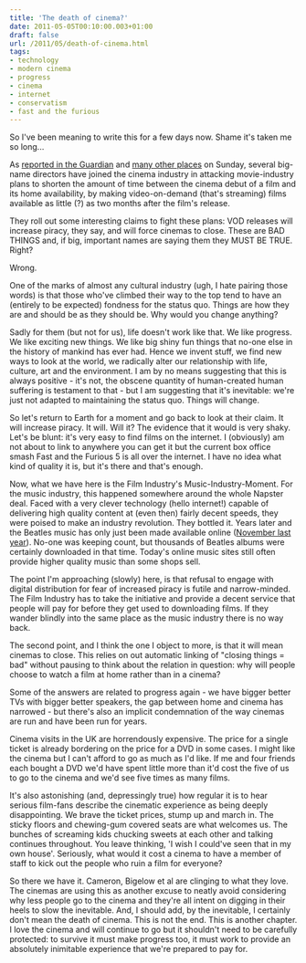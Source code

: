 ```yaml
---
title: 'The death of cinema?'
date: 2011-05-05T00:10:00.003+01:00
draft: false
url: /2011/05/death-of-cinema.html
tags: 
- technology
- modern cinema
- progress
- cinema
- internet
- conservatism
- fast and the furious
---
```


So I've been meaning to write this for a few days now. Shame it's taken me so long...  
  
As [reported in the Guardian](http://www.guardian.co.uk/film/2011/may/01/top-hollywood-directors-protest-downloads) and [many other places](http://www.google.co.uk/search?q=hollywood+directors+cinema+downloads&hl=en&safe=off&rlz=1B3GGGL_en-GB___ES345&prmd=ivnsu&sa=X&ei=6N3BTdnQLoScOr2h7J0I&ved=0CBcQpwUoCg&source=lnt&tbs=cdr%3A1%2Ccd_min%3A31%2F04%2F2011%2Ccd_max%3A02%2F05%2F2011&tbm=nws) on Sunday, several big-name directors have joined the cinema industry in attacking movie-industry plans to shorten the amount of time between the cinema debut of a film and its home availability, by making video-on-demand (that's streaming) films available as little (?) as two months after the film's release.  
  
They roll out some interesting claims to fight these plans: VOD releases will increase piracy, they say, and will force cinemas to close. These are BAD THINGS and, if big, important names are saying them they MUST BE TRUE. Right?  
  
Wrong.  
  
One of the marks of almost any cultural industry (ugh, I hate pairing those words) is that those who've climbed their way to the top tend to have an (entirely to be expected) fondness for the status quo. Things are how they are and should be as they should be. Why would you change anything?  
  
Sadly for them (but not for us), life doesn't work like that. We like progress. We like exciting new things. We like big shiny fun things that no-one else in the history of mankind has ever had. Hence we invent stuff, we find new ways to look at the world, we radically alter our relationship with life, culture, art and the environment. I am by no means suggesting that this is always positive - it's not, the obscene quantity of human-created human suffering is testament to that - but I am suggesting that it's inevitable: we're just not adapted to maintaining the status quo. Things will change.  
  
So let's return to Earth for a moment and go back to look at their claim. It will increase piracy. It will. Will it? The evidence that it would is very shaky. Let's be blunt: it's very easy to find films on the internet. I (obviously) am not about to link to anywhere you can get it but the current box office smash Fast and the Furious 5 is all over the internet. I have no idea what kind of quality it is, but it's there and that's enough.  
  
Now, what we have here is the Film Industry's Music-Industry-Moment. For the music industry, this happened somewhere around the whole Napster deal. Faced with a very clever technology (hello internet!) capable of delivering high quality content at (even then) fairly decent speeds, they were poised to make an industry revolution. They bottled it. Years later and the Beatles music has only just been made available online ([November last year](http://www.nme.com/news/the-beatles/53858)). No-one was keeping count, but thousands of Beatles albums were certainly downloaded in that time. Today's online music sites still often provide higher quality music than some shops sell.  
  
The point I'm approaching (slowly) here, is that refusal to engage with digital distribution for fear of increased piracy is futile and narrow-minded. The Film Industry has to take the initiative and provide a decent service that people will pay for before they get used to downloading films. If they wander blindly into the same place as the music industry there is no way back.  
  
The second point, and I think the one I object to more, is that it will mean cinemas to close. This relies on out automatic linking of "closing things = bad" without pausing to think about the relation in question: why will people choose to watch a film at home rather than in a cinema?  
  
Some of the answers are related to progress again - we have bigger better TVs with bigger better speakers, the gap between home and cinema has narrowed - but there's also an implicit condemnation of the way cinemas are run and have been run for years.  
  
Cinema visits in the UK are horrendously expensive. The price for a single ticket is already bordering on the price for a DVD in some cases. I might like the cinema but I can't afford to go as much as I'd like. If me and four friends each bought a DVD we'd have spent little more than it'd cost the five of us to go to the cinema and we'd see five times as many films.  
  
It's also astonishing (and, depressingly true) how regular it is to hear serious film-fans describe the cinematic experience as being deeply disappointing. We brave the ticket prices, stump up and march in. The sticky floors and chewing-gum covered seats are what welcomes us. The bunches of screaming kids chucking sweets at each other and talking continues throughout. You leave thinking, 'I wish I could've seen that in my own house'. Seriously, what would it cost a cinema to have a member of staff to kick out the people who ruin a film for everyone?  
  
  
So there we have it. Cameron, Bigelow et al are clinging to what they love. The cinemas are using this as another excuse to neatly avoid considering why less people go to the cinema and they're all intent on digging in their heels to slow the inevitable. And, I should add, by the inevitable, I certainly don't mean the death of cinema. This is not the end. This is another chapter. I love the cinema and will continue to go but it shouldn't need to be carefully protected: to survive it must make progress too, it must work to provide an absolutely inimitable experience that we're prepared to pay for.